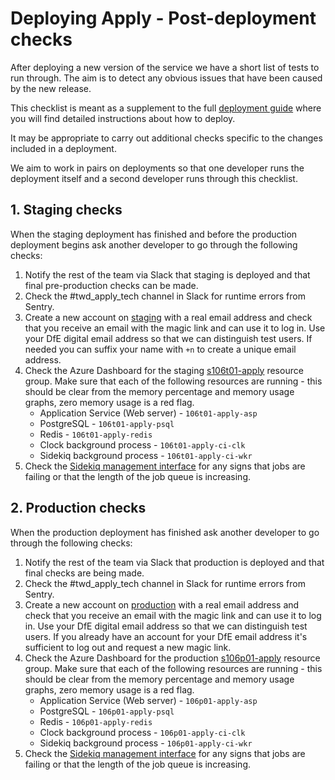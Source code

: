 # Deploying Apply - Post-deployment checks

After deploying a new version of the service we have a short list of
tests to run through. The aim is to detect any obvious issues that have
been caused by the new release.

This checklist is meant as a supplement to the full [deployment guide](deployment.md)
where you will find detailed instructions about how to deploy.

It may be appropriate to carry out additional checks specific to the
changes included in a deployment.

We aim to work in pairs on deployments so that one developer runs the
deployment itself and a second developer runs through this checklist.

## 1. Staging checks

When the staging deployment has finished and before the production
deployment begins ask another developer to go through the following
checks:

1. Notify the rest of the team via Slack that staging is deployed and
   that final pre-production checks can be made.
2. Check the #twd_apply_tech channel in Slack for runtime errors from
   Sentry.
3. Create a new account on
   [staging](https://staging.apply-for-teacher-training.education.gov.uk/candidate)
   with a real email address and check that you receive an email with
   the magic link and can use it to log in. Use your DfE digital email
   address so that we can distinguish test users.  If needed you can
   suffix your name with `+n` to create a unique email address.
4. Check the Azure Dashboard for the staging
   [s106t01-apply](https://portal.azure.com/#@9c7d9dd3-840c-4b3f-818e-552865082e16/dashboard/private/6fef53c1-fbe3-4bd3-aa3d-8575eebb2424) resource
   group. Make sure that each of the following resources are running -
   this should be clear from the memory percentage and memory usage
   graphs, zero memory usage is a red flag.
     - Application Service (Web server) - `106t01-apply-asp`
     - PostgreSQL - `106t01-apply-psql`
     - Redis - `106t01-apply-redis`
     - Clock background process - `106t01-apply-ci-clk`
     - Sidekiq background process - `106t01-apply-ci-wkr`
5. Check the [Sidekiq management
   interface](https://staging.apply-for-teacher-training.education.gov.uk/support/sidekiq)
   for any signs that jobs are failing or that the length of the job
   queue is increasing.

## 2. Production checks

When the production deployment has finished ask another developer to go
through the following checks:

1. Notify the rest of the team via Slack that production is deployed and
   that final checks are being made.
2. Check the #twd_apply_tech channel in Slack for runtime errors from
   Sentry.
3. Create a new account on
   [production](https://www.apply-for-teacher-training.education.gov.uk/candidate)
   with a real email address and check that you receive an email with
   the magic link and can use it to log in. Use your DfE digital email
   address so that we can distinguish test users. If you already have an
   account for your DfE email address it's sufficient to log out and
   request a new magic link.
4. Check the Azure Dashboard for the production [s106p01-apply](https://portal.azure.com/#@9c7d9dd3-840c-4b3f-818e-552865082e16/dashboard/arm/subscriptions/67722207-6a10-4c7d-b4bc-c72caa76ef12/resourcegroups/s106p01-apply/providers/microsoft.portal/dashboards/s106p01-apply-dashboard) resource
   group. Make sure that each of the following resources are running -
   this should be clear from the memory percentage and memory usage
   graphs, zero memory usage is a red flag.
     - Application Service (Web server) - `106p01-apply-asp`
     - PostgreSQL - `106p01-apply-psql`
     - Redis - `106p01-apply-redis`
     - Clock background process - `106p01-apply-ci-clk`
     - Sidekiq background process - `106p01-apply-ci-wkr`
5. Check the [Sidekiq management
   interface](https://www.apply-for-teacher-training.education.gov.uk/support/sidekiq)
   for any signs that jobs are failing or that the length of the job
   queue is increasing.
